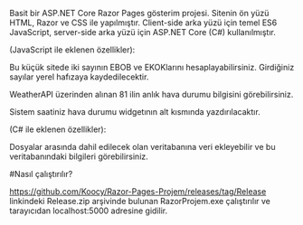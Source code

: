 Basit bir ASP.NET Core Razor Pages gösterim projesi. Sitenin ön yüzü HTML, Razor ve CSS ile yapılmıştır. Client-side arka yüzü için temel ES6 JavaScript, server-side arka yüzü için ASP.NET Core (C#) kullanılmıştır.

(JavaScript ile eklenen özellikler):

Bu küçük sitede iki sayının EBOB ve EKOKlarını hesaplayabilirsiniz. Girdiğiniz sayılar yerel hafızaya kaydedilecektir.

WeatherAPI üzerinden alınan 81 ilin anlık hava durumu bilgisini görebilirsiniz.

Sistem saatiniz hava durumu widgetının alt kısmında yazdırılacaktır.


(C# ile eklenen özellikler):

Dosyalar arasında dahil edilecek olan veritabanına veri ekleyebilir ve bu veritabanındaki bilgileri görebilirsiniz.

#Nasıl çalıştırılır?

https://github.com/Koocy/Razor-Pages-Projem/releases/tag/Release linkindeki Release.zip arşivinde bulunan RazorProjem.exe çalıştırılır ve tarayıcıdan localhost:5000 adresine gidilir.
